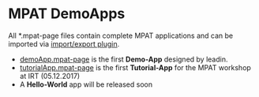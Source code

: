 # MPAT DemoApps

All *.mpat-page files contain complete MPAT applications and can be imported via [import/export plugin](https://github.com/MPAT-eu/mpat-importexport).

* [demoApp.mpat-page](demoApp.mpat-page) is the first **Demo-App** designed by leadin.
* [tutorialApp.mpat-page](tutorialApp.mpat-page) is the first **Tutorial-App** for the MPAT workshop at IRT (05.12.2017)
* A **Hello-World** app will be released soon

